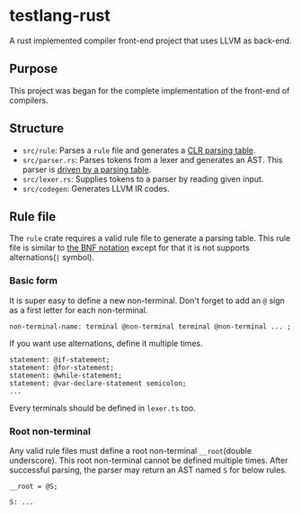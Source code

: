 # testlang-rust
A rust implemented compiler front-end project that uses LLVM as back-end.

## Purpose
This project was began for the complete implementation of the front-end of compilers.

## Structure
- `src/rule`: Parses a `rule` file and generates a [CLR parsing table](https://www.javatpoint.com/clr-1-parsing).
- `src/parser.rs`: Parses tokens from a lexer and generates an AST. This parser is [driven by a parsing table](https://www.tutorialspoint.com/compiler_design/compiler_design_bottom_up_parser.htm).
- `src/lexer.rs`: Supplies tokens to a parser by reading given input.
- `src/codegen`: Generates LLVM IR codes.

## Rule file
The `rule` crate requires a valid rule file to generate a parsing table. This rule file is similar to [the BNF notation](https://en.wikipedia.org/wiki/Backus%E2%80%93Naur_form) except for that it is not supports alternations(`|` symbol).

### Basic form
It is super easy to define a new non-terminal. Don't forget to add an `@` sign as a first letter for each non-terminal.

```
non-terminal-name: terminal @non-terminal terminal @non-terminal ... ;
```

If you want use alternations, define it multiple times.

```
statement: @if-statement;
statement: @for-statement;
statement: @while-statement;
statement: @var-declare-statement semicolon;
...
```

Every terminals should be defined in `lexer.ts` too.

### Root non-terminal
Any valid rule files must define a root non-terminal `__root`(double underscore). This root non-terminal cannot be defined multiple times. After successful parsing, the parser may return an AST named `S` for below rules.

```
__root = @S;

S: ...
```
